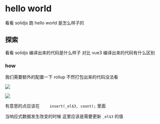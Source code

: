 # hello world
看看 solidjs 跑 hello world 是怎么样子的

## 探索

看看 solidjs 编译出来的代码是什么样子
对比 vue3 编译出来的代码有什么区别

### how
我们需要额外的配置一下 rollup  不然打包出来的代码没法看

![](https://images-1252602850.cos.ap-beijing.myqcloud.com/20220620213303.png)

![](https://images-1252602850.cos.ap-beijing.myqcloud.com/20220620213233.png)

有意思的点应该在 `    insert(_el$3, count);` 里面 

当响应式数据发生改变的时候  这里应该是需要更新  `_el$3` 的值